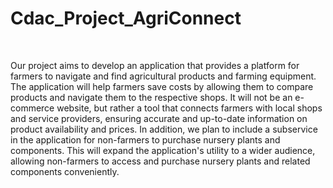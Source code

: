 # Cdac_Project_AgriConnect 
<br>

Our project aims to develop an application that provides a platform for farmers to navigate and find agricultural products and farming equipment. The application will help farmers save costs by allowing them to compare products and navigate them to the respective shops. It will not be an e-commerce website, but rather a tool that connects farmers with local shops and service providers, ensuring accurate and up-to-date information on product availability and prices. In addition, we plan to include a subservice in the application for non-farmers to purchase nursery plants and components. This will expand the application's utility to a wider audience, allowing non-farmers to access and purchase nursery plants and related components conveniently.
<br>

